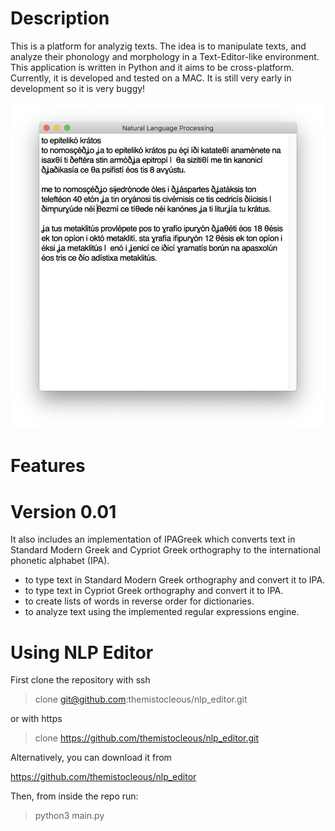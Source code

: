 # Description
This is a platform for analyzig texts. The idea is to manipulate texts, and analyze their phonology and morphology in a Text-Editor-like environment. This application is written in Python and it aims to be cross-platform. 
Currently, it is developed and tested on a MAC. It is still very early in development so it is very buggy! 

![NLTK](/figures/window.png)

# Features
# Version 0.01
It also includes an implementation of IPAGreek which converts text in Standard Modern Greek and Cypriot Greek orthography to the international phonetic alphabet (IPA).

- to type text in Standard Modern Greek orthography and convert it to IPA.
- to type text in Cypriot Greek orthography and convert it to IPA.
- to create lists of words in reverse order for dictionaries.
- to analyze text using the implemented regular expressions engine.


# Using NLP Editor
First clone the repository with ssh
> clone git@github.com:themistocleous/nlp_editor.git

or with https
> clone  https://github.com/themistocleous/nlp_editor.git

Alternatively, you can download it from 

https://github.com/themistocleous/nlp_editor

Then, from inside the repo run:

> python3 main.py